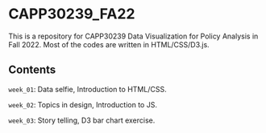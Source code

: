 # CAPP30239_FA22

This is a repository for CAPP30239 Data Visualization for Policy Analysis in Fall 2022. Most of the codes are written in HTML/CSS/D3.js. 

## Contents
`week_01`: Data selfie, Introduction to HTML/CSS. 

`week_02`: Topics in design, Introduction to JS. 

`week_03`: Story telling, D3 bar chart exercise. 

